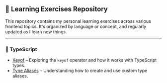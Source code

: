 ## 🧠 Learning Exercises Repository

This repository contains my personal learning exercises across various frontend topics. It's organized by language or concept, and regularly updated as I learn new things.

---

### 📘 TypeScript

- [Keyof](https://github.com/sujocyriac/learning/tree/main/typeScript/keyof) – Exploring the `keyof` operator and how it works with TypeScript types.
- [Type Aliases](https://github.com/sujocyriac/learning/tree/main/typeScript/type-aliases) – Understanding how to create and use custom type aliases.

